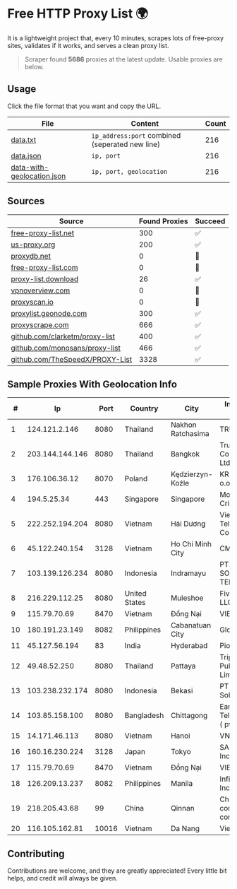 
# Free HTTP Proxy List 🌍

It is a lightweight project that, every 10 minutes, scrapes lots of free-proxy sites, validates if it works, and serves a clean proxy list.


> Scraper found **5686** proxies at the latest update. Usable proxies are below.

## Usage

Click the file format that you want and copy the URL.


|File|Content|Count|
|----|-------|-----|
|[data.txt](https://raw.githubusercontent.com/themiralay/Proxy-List-World/master/data.txt)|`ip_address:port` combined (seperated new line)|216|
|[data.json](https://raw.githubusercontent.com/themiralay/Proxy-List-World/master/data.json)|`ip, port`|216|
|[data-with-geolocation.json](https://raw.githubusercontent.com/themiralay/Proxy-List-World/master/data-with-geolocation.json)|`ip, port, geolocation`|216|

## Sources

|Source|Found Proxies|Succeed|
|------|-------------|-------|
|[free-proxy-list.net](https://free-proxy-list.net)|300|✅|
|[us-proxy.org](https://www.us-proxy.org)|200|✅|
|[proxydb.net](http://proxydb.net)|0|🚫|
|[free-proxy-list.com](https://free-proxy-list.com/?page=&port=&type%5B%5D=http&type%5B%5D=https&up_time=0&search=Search)|0|🚫|
|[proxy-list.download](https://www.proxy-list.download/HTTP)|26|✅|
|[vpnoverview.com](https://vpnoverview.com/privacy/anonymous-browsing/free-proxy-servers)|0|🚫|
|[proxyscan.io](https://www.proxyscan.io)|0|🚫|
|[proxylist.geonode.com](https://proxylist.geonode.com/api/proxy-list?limit=300&page=1&sort_by=lastChecked&sort_type=desc&protocols=http,https)|300|✅|
|[proxyscrape.com](https://api.proxyscrape.com/v2/?request=displayproxies&protocol=http&timeout=10000&country=all&ssl=all&anonymity=all)|666|✅|
|[github.com/clarketm/proxy-list](https://raw.githubusercontent.com/clarketm/proxy-list/master/proxy-list-raw.txt)|400|✅|
|[github.com/monosans/proxy-list](https://raw.githubusercontent.com/monosans/proxy-list/main/proxies/http.txt)|466|✅|
|[github.com/TheSpeedX/PROXY-List](https://raw.githubusercontent.com/TheSpeedX/PROXY-List/master/http.txt)|3328|✅|


## Sample Proxies With Geolocation Info

|#|Ip|Port|Country|City|Internet Service Provider|
|-|--|----|-------|----|-------------------------|
|1|124.121.2.146|8080|Thailand|Nakhon Ratchasima|TRUEBB|
|2|203.144.144.146|8080|Thailand|Bangkok|True Internet Corporation CO. Ltd.|
|3|176.106.36.12|8070|Poland|Kędzierzyn-Koźle|KRUCZNET Sp. z o.o.|
|4|194.5.25.34|443|Singapore|Singapore|Mod Mission Critical LLC|
|5|222.252.194.204|8080|Vietnam|Hải Dương|VietNam Post and Telecom Corporation|
|6|45.122.240.154|3128|Vietnam|Ho Chi Minh City|CMCTELECOM|
|7|103.139.126.234|8080|Indonesia|Indramayu|PT. MITRACOM SOLUSI TEKNOLOGI|
|8|216.229.112.25|8080|United States|Muleshoe|Five Area Systems, LLC|
|9|115.79.70.69|8470|Vietnam|Đồng Nại|VIETELftth|
|10|180.191.23.149|8082|Philippines|Cabanatuan City|Globe Telecom|
|11|45.127.56.194|83|India|Hyderabad|Pioneer Elabs Ltd|
|12|49.48.52.250|8080|Thailand|Pattaya|Triple T Broadband Public Company Limited|
|13|103.238.232.174|8080|Indonesia|Bekasi|PT Digital Netcom Solution|
|14|103.85.158.100|8080|Bangladesh|Chittagong|Earth Telecommunication ( pvt ) Limited|
|15|14.171.46.113|8080|Vietnam|Hanoi|VNPT-VNNIC|
|16|160.16.230.224|3128|Japan|Tokyo|SAKURA Internet Inc.|
|17|115.79.70.69|8470|Vietnam|Đồng Nại|VIETELftth|
|18|126.209.13.237|8082|Philippines|Manila|Infinivan Incorporated|
|19|218.205.43.68|99|China|Qinnan|China Mobile communications corporation|
|20|116.105.162.81|10016|Vietnam|Da Nang|Viettel Corporation|



## Contributing

Contributions are welcome, and they are greatly appreciated! Every
little bit helps, and credit will always be given.

